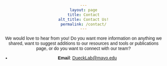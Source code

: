 ```yaml
---
layout: page
title: Contact
alt_title: Contact Us!
permalink: /contact/
---
```


We would love to hear from you! 
Do you want more information on anything we shared, want to suggest additions to our resources and tools or publications page, or do you want to connect with our team?

- **Email**: [DueckLab@mayo.edu](mailto:DueckLab@mayo.edu)


<html>
<head>
    <title>Contact Us</title>
    <style>
        body {
            text-align: center;
            font-family: Arial, sans-serif;
        }

        h1 {
            font-size: 24px;
            margin-bottom: 20px;
        }

        form {
            max-width: 400px;
            margin: 0 auto;
            padding: 20px;
            border: 1px solid #ccc;
            border-radius: 10px;
            box-shadow: 0 0 10px rgba(0, 0, 0, 0.1);
        }

        label {
            display: block;
            font-weight: bold;
            margin-top: 10px;
        }

        input[type="text"],
        input[type="email"],
        textarea {
            width: 100%;
            padding: 10px;
            margin-top: 5px;
            margin-bottom: 15px;
            border: 1px solid #ccc;
            border-radius: 5px;
        }

        textarea {
            resize: vertical;
        }

        input[type="submit"] {
            background-color: #2596be;
            color: white;
            border: none;
            padding: 10px 20px;
            text-align: center;
            text-decoration: none;
            display: inline-block;
            font-size: 16px;
            margin: 10px 0;
            cursor: pointer;
            border-radius: 5px;
        }
    </style>
</head>

<?php
if ($_SERVER["REQUEST_METHOD"] == "POST") {
    // Retrieve form data
    $name = $_POST["name"];
    $email = $_POST["email"];
    $message = $_POST["message"];

    // Recipient email address
    $to = "DueckLab@mayo.edu";

    // Subject and message
    $subject = "Contact Form Submission from $name";
    $message = "Name: $name\nEmail: $email\nMessage:\n$message";

    // Additional headers
    $headers = "From: $email";

    // Send email
    if (mail($to, $subject, $message, $headers)) {
        echo "Thank you for your message!";
    } else {
        echo "Oops! Something went wrong.";
    }
}
?>






